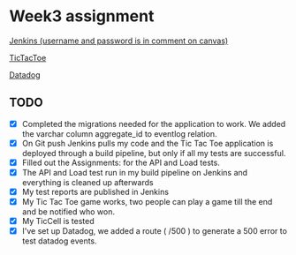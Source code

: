 # Week3 assignment

[Jenkins (username and password is in comment on canvas)](http://jenkins.saethor.is:8080/)

[TicTacToe](http://tictactoe.saethor.is:8000/)

[Datadog](https://p.datadoghq.com/sb/fb0bb1922-3e0d7851d7)

## TODO

* [x] Completed the migrations needed for the application to work. We added the varchar column aggregate_id to eventlog relation.
* [x] On Git push Jenkins pulls my code and the Tic Tac Toe application is deployed through a build pipeline, but only if all my tests are successful.
* [x] Filled out the Assignments: for the API and Load tests. 
* [x] The API and Load test run in my build pipeline on Jenkins and everything is cleaned up afterwards
* [x] My test reports are published in Jenkins
* [x] My Tic Tac Toe game works, two people can play a game till the end and be notified who won.
* [x] My TicCell is tested
* [x] I've set up Datadog, we added a route ( /500 ) to generate a 500 error to test datadog events.
